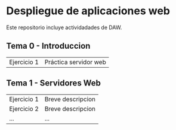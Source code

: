 # Despliegue de aplicaciones web
Este repositorio incluye actividadades de DAW.

## Tema 0 - Introduccion

|   |  |
| ------------- | ------------- |
| Ejercicio 1 | Práctica servidor web |

## Tema 1 - Servidores Web

|   |  |
| ------------- | ------------- |
| Ejercicio 1  | Breve descripcion |
| Ejercicio 2 | Breve descripcion  |
| ... | ...  |
